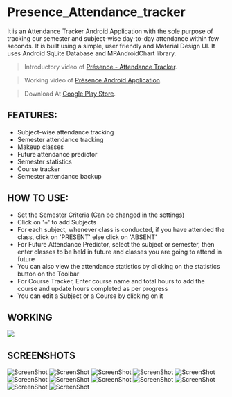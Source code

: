 # Presence_Attendance_tracker

It is an Attendance Tracker Android Application with the sole purpose of tracking our semester and subject-wise day-to-day attendance within few seconds. 
It is built using a simple, user friendly and Material Design UI.
It uses Android SqLite Database and MPAndroidChart library.

> Introductory video of [Présence - Attendance Tracker](https://www.youtube.com/watch?v=9ZZfbDMJ3ZA).

> Working video of [Présence Android Application](https://www.youtube.com/watch?v=OR2Legi58w8).

> Download At [Google Play Store](https://play.google.com/store/apps/details?id=aparna.appy.android.example.com.prsence
).

## FEATURES:
- Subject-wise attendance tracking
- Semester attendance tracking
- Makeup classes
- Future attendance predictor
- Semester statistics
- Course tracker
- Semester attendance backup

## HOW TO USE:
- Set the Semester Criteria (Can be changed in the settings)
- Click on '+' to add Subjects
- For each subject, whenever class is conducted, if you have attended the class, click on 'PRESENT' else click on 'ABSENT'
- For Future Attendance Predictor, select the subject or semester, then enter classes to be held in future and classes you are going to attend in future
- You can also view the attendance statistics by clicking on the statistics button on the Toolbar 
- For Course Tracker, Enter course name and total hours to add the course and update hours completed as per progress
- You can edit a Subject or a Course by clicking on it

## WORKING
![](https://user-images.githubusercontent.com/22722348/30638739-08e7d818-9e1a-11e7-9fae-57fb9b56cfe7.gif)

## SCREENSHOTS
![ScreenShot](https://user-images.githubusercontent.com/22722348/30636786-0bf2c83e-9e14-11e7-855c-e657107f67eb.png)
![ScreenShot](https://user-images.githubusercontent.com/22722348/30636804-150d7a68-9e14-11e7-95d6-65e343e47ffe.png)
![ScreenShot](https://user-images.githubusercontent.com/22722348/30636818-1daca540-9e14-11e7-9afc-6c938c6b2830.png)
![ScreenShot](https://user-images.githubusercontent.com/22722348/30636843-3255f62c-9e14-11e7-91a1-5551dd1b8306.png)
![ScreenShot](https://user-images.githubusercontent.com/22722348/30636870-494ac34e-9e14-11e7-98f7-cbd7239ac945.png)
![ScreenShot](https://user-images.githubusercontent.com/22722348/30636880-50a21dc2-9e14-11e7-8769-6bdfc764860a.png)
![ScreenShot](https://user-images.githubusercontent.com/22722348/30636887-59626c46-9e14-11e7-8c8a-d9855f6d9198.png)
![ScreenShot](https://user-images.githubusercontent.com/22722348/30636895-607194da-9e14-11e7-9847-b55e9b2dec95.png)
![ScreenShot](https://user-images.githubusercontent.com/22722348/30637231-5f6f40c2-9e15-11e7-9d18-9e64ac50597b.png)
![ScreenShot](https://user-images.githubusercontent.com/22722348/30637239-64b52902-9e15-11e7-8945-182295c43e1e.png)
![ScreenShot](https://user-images.githubusercontent.com/22722348/30637245-68dedcbc-9e15-11e7-96a9-9e02b3ec00a1.png)
![ScreenShot](https://user-images.githubusercontent.com/22722348/30637250-6f59e82a-9e15-11e7-97d9-b6b7f9743dc8.png)
